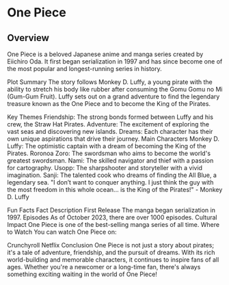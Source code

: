 # One Piece
## Overview
One Piece is a beloved Japanese anime and manga series created by Eiichiro Oda. It first began serialization in 1997 and has since become one of the most popular and longest-running series in history.

Plot Summary
The story follows Monkey D. Luffy, a young pirate with the ability to stretch his body like rubber after consuming the Gomu Gomu no Mi (Gum-Gum Fruit). Luffy sets out on a grand adventure to find the legendary treasure known as the One Piece and to become the King of the Pirates.

Key Themes
Friendship: The strong bonds formed between Luffy and his crew, the Straw Hat Pirates.
Adventure: The excitement of exploring the vast seas and discovering new islands.
Dreams: Each character has their own unique aspirations that drive their journey.
Main Characters
Monkey D. Luffy: The optimistic captain with a dream of becoming the King of the Pirates.
Roronoa Zoro: The swordsman who aims to become the world's greatest swordsman.
Nami: The skilled navigator and thief with a passion for cartography.
Usopp: The sharpshooter and storyteller with a vivid imagination.
Sanji: The talented cook who dreams of finding the All Blue, a legendary sea.
"I don’t want to conquer anything. I just think the guy with the most freedom in this whole ocean... is the King of the Pirates!" - Monkey D. Luffy

Fun Facts
Fact	Description
First Release	The manga began serialization in 1997.
Episodes	As of October 2023, there are over 1000 episodes.
Cultural Impact	One Piece is one of the best-selling manga series of all time.
Where to Watch
You can watch One Piece on:

Crunchyroll
Netflix
Conclusion
One Piece is not just a story about pirates; it's a tale of adventure, friendship, and the pursuit of dreams. With its rich world-building and memorable characters, it continues to inspire fans of all ages. Whether you're a newcomer or a long-time fan, there's always something exciting waiting in the world of One Piece!
